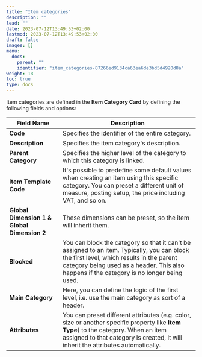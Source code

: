 ```yaml
---
title: "Item categories"
description: ""
lead: ""
date: 2023-07-12T13:49:53+02:00
lastmod: 2023-07-12T13:49:53+02:00
draft: false
images: []
menu:
  docs:
    parent: ""
    identifier: "item_categories-87266ed9134ca63ea6de3bd5d4920d8a"
weight: 18
toc: true
type: docs
---
```


Item categories are defined in the **Item Category Card** by defining the following fields and options:

| Field Name      | Description |
| ----------- | ----------- |
| **Code** | Specifies the identifier of the entire category. |
| **Description** | Specifies the item category's description. |
| **Parent Category** | Specifies the higher level of the category to which this category is linked. | 
| **Item Template Code** | It's possible to predefine some default values when creating an item using this specific category. You can preset a different unit of measure, posting setup, the price including VAT, and so on. |
| **Global Dimension 1 & Global Dimension 2** | These dimensions can be preset, so the item will inherit them. |
| **Blocked** | You can block the category so that it can't be assigned to an item. Typically, you can block the first level, which results in the parent category being used as a header. This also happens if the category is no longer being used.  |
| **Main Category** | Here, you can define the logic of the first level, i.e. use the main category as sort of a header. |
| **Attributes** | You can preset different attributes (e.g. color, size or another specific property like **Item Type**) to the category. When an item assigned to that category is created, it will inherit the attributes automatically. | 
